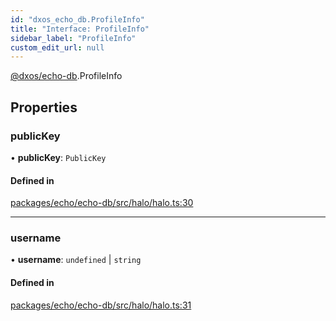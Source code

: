 ```yaml
---
id: "dxos_echo_db.ProfileInfo"
title: "Interface: ProfileInfo"
sidebar_label: "ProfileInfo"
custom_edit_url: null
---
```


[@dxos/echo-db](../modules/dxos_echo_db.md).ProfileInfo

## Properties

### publicKey

• **publicKey**: `PublicKey`

#### Defined in

[packages/echo/echo-db/src/halo/halo.ts:30](https://github.com/dxos/protocols/blob/6f4c34af3/packages/echo/echo-db/src/halo/halo.ts#L30)

___

### username

• **username**: `undefined` \| `string`

#### Defined in

[packages/echo/echo-db/src/halo/halo.ts:31](https://github.com/dxos/protocols/blob/6f4c34af3/packages/echo/echo-db/src/halo/halo.ts#L31)

